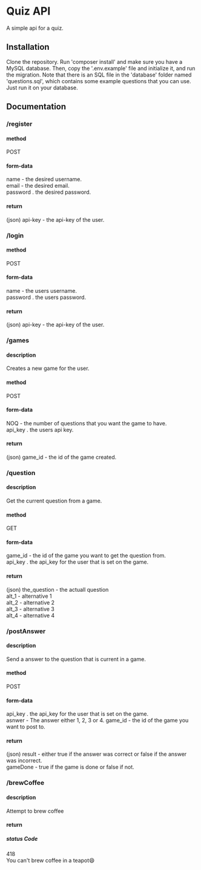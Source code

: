 # Quiz API
A simple api for a quiz.
## Installation
Clone the repository. Run 'composer install' and make sure you have a MySQL database. Then, copy the '.env.example' file and initialize it, and run the migration. Note that there is an SQL file in the 'database' folder named 'questions.sql', which contains some example questions that you can use. Just run it on your database.

## Documentation

### /register
#### method
POST
#### form-data
name - the desired username.  
email - the desired email.  
password . the desired password.  
#### return
(json) api-key - the api-key of the user.

### /login
#### method
POST
#### form-data
name - the users username.  
password . the users password.  
#### return
(json) api-key - the api-key of the user.

### /games
#### description
Creates a new game for the user.
#### method
POST
#### form-data
NOQ - the number of questions that you want the game to have.  
api_key . the users api key.  
#### return
(json) game_id - the id of the game created.

### /question
#### description
Get the current question from a game.
#### method
GET
#### form-data
game_id - the id of the game you want to get the question from.  
api_key . the api_key for the user that is set on the game.  
#### return
(json) 
the_question - the actuall question  
alt_1 - alternative 1  
alt_2 - alternative 2  
alt_3 - alternative 3  
alt_4 - alternative 4  

### /postAnswer
#### description
Send a answer to the question that is current in a game.
#### method
POST
#### form-data
api_key . the api_key for the user that is set on the game.  
asnwer - The answer either 1, 2, 3 or 4.
game_id - the id of the game you want to post to.
#### return
(json) 
result - either true if the answer was correct or false if the answer was incorrect.  
gameDone - true if the game is done or false if not.


### /brewCoffee
#### description
Attempt to brew coffee
#### return
##### status Code
418  
You can't brew coffee in a teapot:smile:

